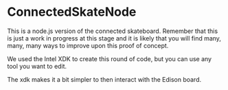 # ConnectedSkateNode
This is a node.js version of the connected skateboard.
Remember that this is just a work in progress at this stage and it is likely that you will find many, many,
many ways to improve upon this proof of concept.

We used the Intel XDK to create this round of code, but you
can use any tool you want to edit.

The xdk makes it a bit simpler to then interact with the Edison board.
